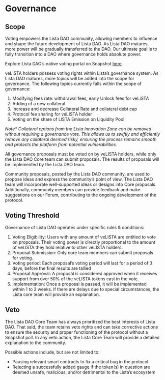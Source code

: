 # Governance

## Scope

Voting empowers the Lista DAO community, allowing members to influence and shape the future development of Lista DAO. As Lista DAO matures, more power will be gradually transferred to the DAO. Our ultimate goal is to fully transition into a DAO where governance holds absolute power.

Explore Lista DAO’s native voting portal on Snapshot [here](https://snapshot.org/#/listavote.eth).

veLISTA holders possess voting rights within Lista’s governance system. As Lista DAO matures, more topics will be added into the scope for governance. The following topics currently falls within the scope of governance:

1. Modifying fees rate: withdrawal fees, early Unlock fees for veLISTA
2. Adding of a new collateral
3. Increase and decrease Collateral Rate and collateral debt cap
4. Protocol fee sharing for veLISTA holder
5. Voting on the share of LISTA Emission on Liquidity Pool

_Note\* Collateral options  from the Lista Innovation Zone can be removed without requiring a governance vote. This allows us to swiftly and efficiently remove any collateral deemed risky, ensuring the process remains smooth and protects the platform from potential vulnerabilities._

All governance proposals must be voted on by veLISTA holders, while only the Lista DAO Core team can submit proposals. The results of proposals will be implemented by the Lista DAO team.

Community proposals, posted by the Lista DAO community, are used to propose ideas and express the community’s point of view. The Lista DAO team will incorporate well-supported ideas or designs into Core proposals. Additionally, community members can provide feedback and make suggestions on our Forum, contributing to the ongoing development of the protocol.&#x20;

## Voting Threshold

Governance of Lista DAO operates under specific rules & conditions:

1. Voting Eligibility: Users with any amount of veLISTA are entitled to vote on proposals. Their voting power is directly proportional to the amount of veLISTA they hold relative to other veLISTA holders.
2. Proposal Submission: Only core team members can submit proposals for voting.
3. Voting period: Each proposal’s voting period will last for a period of 3 days, before the final results are tallied
4. Proposal Approval: A proposal is considered approved when it receives support from over 50% of the veLISTA tokens cast in the vote.
5. Implementation: Once a proposal is passed, it will be implemented within 1 to 2 weeks. If there are delays due to special circumstances, the Lista core team will provide an explanation.

## Veto

The Lista DAO Core Team has always prioritized the best interests of Lista DAO. That said, the team retains veto rights and can take corrective actions to ensure the security and proper functioning of the protocol without a Snapshot poll. In any veto action, the Lista Core Team will provide a detailed explanation to the community.

Possible actions include, but are not limited to:

* Pausing relevant smart contracts to fix a critical bug in the protocol
* Rejecting a successfully added gauge if the token(s) in question are deemed unsafe, malicious, and/or detrimental to the Lista’s ecosystem

